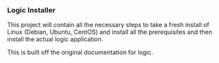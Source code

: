 ### Logic Installer
This project will contain all the necessary steps to take a fresh install of Linux (Debian, Ubuntu, CentOS) 
and install all the prerequisites and then install the actual logic application.

This is built off the original documentation for logic.
